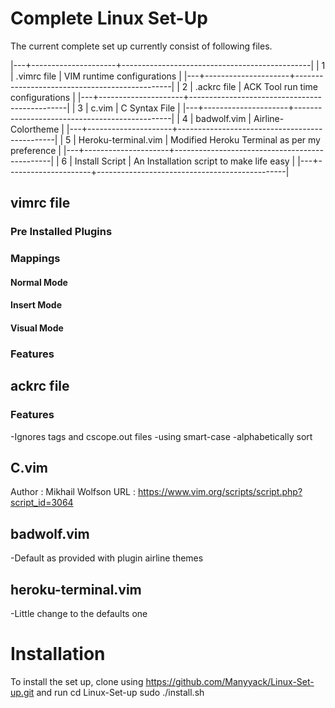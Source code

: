 # Complete Linux Set-Up
The current complete set up currently consist of following files.

|---+---------------------+-----------------------------------------------|
| 1 | .vimrc file         | VIM runtime configurations                    |
|---+---------------------+-----------------------------------------------|
| 2 | .ackrc file         | ACK Tool run time configurations              |
|---+---------------------+-----------------------------------------------|
| 3 | c.vim               | C Syntax File                                 |
|---+---------------------+-----------------------------------------------|
| 4 | badwolf.vim         | Airline-Colortheme                            |
|---+---------------------+-----------------------------------------------|
| 5 | Heroku-terminal.vim | Modified Heroku Terminal as per my preference |
|---+---------------------+-----------------------------------------------|
| 6 | Install Script      | An Installation script to make life easy      |
|---+---------------------+-----------------------------------------------|

## vimrc file

### Pre Installed Plugins

### Mappings

#### Normal Mode

#### Insert Mode

#### Visual Mode

### Features

## ackrc file

### Features
-Ignores tags and cscope.out files
-using smart-case
-alphabetically sort

## C.vim
Author  : Mikhail Wolfson
URL     : https://www.vim.org/scripts/script.php?script_id=3064

## badwolf.vim
-Default as provided with plugin airline themes

## heroku-terminal.vim
-Little change to the defaults one

# Installation
To install the set up, clone using https://github.com/Manyyack/Linux-Set-up.git
and run
cd Linux-Set-up
sudo ./install.sh
